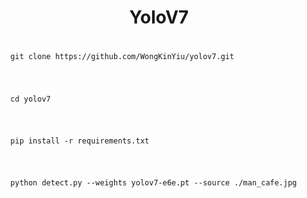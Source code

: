 <h1 align="center">
YoloV7
</h1>

#

``` 
  git clone https://github.com/WongKinYiu/yolov7.git
  
```
#

```
  cd yolov7
  
```
#

```
  pip install -r requirements.txt
  
```
#

```
  python detect.py --weights yolov7-e6e.pt --source ./man_cafe.jpg
  
```
